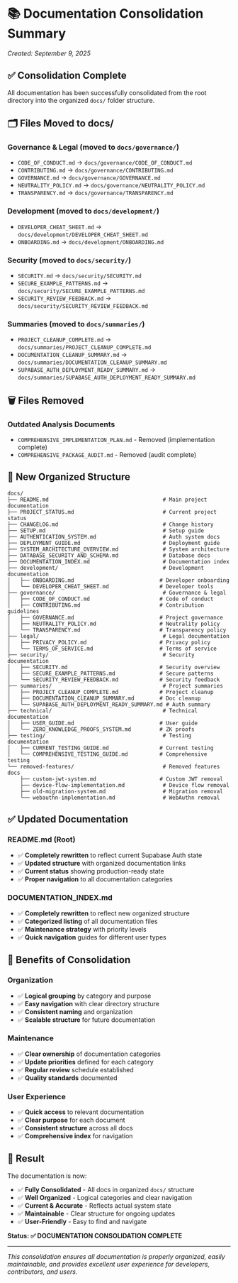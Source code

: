 # 📚 Documentation Consolidation Summary
*Created: September 9, 2025*

## ✅ **Consolidation Complete**

All documentation has been successfully consolidated from the root directory into the organized `docs/` folder structure.

## 🗂️ **Files Moved to docs/**

### **Governance & Legal (moved to `docs/governance/`)**
- `CODE_OF_CONDUCT.md` → `docs/governance/CODE_OF_CONDUCT.md`
- `CONTRIBUTING.md` → `docs/governance/CONTRIBUTING.md`
- `GOVERNANCE.md` → `docs/governance/GOVERNANCE.md`
- `NEUTRALITY_POLICY.md` → `docs/governance/NEUTRALITY_POLICY.md`
- `TRANSPARENCY.md` → `docs/governance/TRANSPARENCY.md`

### **Development (moved to `docs/development/`)**
- `DEVELOPER_CHEAT_SHEET.md` → `docs/development/DEVELOPER_CHEAT_SHEET.md`
- `ONBOARDING.md` → `docs/development/ONBOARDING.md`

### **Security (moved to `docs/security/`)**
- `SECURITY.md` → `docs/security/SECURITY.md`
- `SECURE_EXAMPLE_PATTERNS.md` → `docs/security/SECURE_EXAMPLE_PATTERNS.md`
- `SECURITY_REVIEW_FEEDBACK.md` → `docs/security/SECURITY_REVIEW_FEEDBACK.md`

### **Summaries (moved to `docs/summaries/`)**
- `PROJECT_CLEANUP_COMPLETE.md` → `docs/summaries/PROJECT_CLEANUP_COMPLETE.md`
- `DOCUMENTATION_CLEANUP_SUMMARY.md` → `docs/summaries/DOCUMENTATION_CLEANUP_SUMMARY.md`
- `SUPABASE_AUTH_DEPLOYMENT_READY_SUMMARY.md` → `docs/summaries/SUPABASE_AUTH_DEPLOYMENT_READY_SUMMARY.md`

## 🗑️ **Files Removed**

### **Outdated Analysis Documents**
- `COMPREHENSIVE_IMPLEMENTATION_PLAN.md` - Removed (implementation complete)
- `COMPREHENSIVE_PACKAGE_AUDIT.md` - Removed (audit complete)

## 📁 **New Organized Structure**

```
docs/
├── README.md                                    # Main project documentation
├── PROJECT_STATUS.md                            # Current project status
├── CHANGELOG.md                                 # Change history
├── SETUP.md                                     # Setup guide
├── AUTHENTICATION_SYSTEM.md                     # Auth system docs
├── DEPLOYMENT_GUIDE.md                          # Deployment guide
├── SYSTEM_ARCHITECTURE_OVERVIEW.md              # System architecture
├── DATABASE_SECURITY_AND_SCHEMA.md              # Database docs
├── DOCUMENTATION_INDEX.md                       # Documentation index
├── development/                                 # Development documentation
│   ├── ONBOARDING.md                           # Developer onboarding
│   └── DEVELOPER_CHEAT_SHEET.md                # Developer tools
├── governance/                                  # Governance & legal
│   ├── CODE_OF_CONDUCT.md                      # Code of conduct
│   ├── CONTRIBUTING.md                         # Contribution guidelines
│   ├── GOVERNANCE.md                           # Project governance
│   ├── NEUTRALITY_POLICY.md                    # Neutrality policy
│   └── TRANSPARENCY.md                         # Transparency policy
├── legal/                                       # Legal documentation
│   ├── PRIVACY_POLICY.md                       # Privacy policy
│   └── TERMS_OF_SERVICE.md                     # Terms of service
├── security/                                    # Security documentation
│   ├── SECURITY.md                             # Security overview
│   ├── SECURE_EXAMPLE_PATTERNS.md              # Secure patterns
│   └── SECURITY_REVIEW_FEEDBACK.md             # Security feedback
├── summaries/                                   # Project summaries
│   ├── PROJECT_CLEANUP_COMPLETE.md             # Project cleanup
│   ├── DOCUMENTATION_CLEANUP_SUMMARY.md        # Doc cleanup
│   └── SUPABASE_AUTH_DEPLOYMENT_READY_SUMMARY.md # Auth summary
├── technical/                                   # Technical documentation
│   ├── USER_GUIDE.md                           # User guide
│   └── ZERO_KNOWLEDGE_PROOFS_SYSTEM.md         # ZK proofs
├── testing/                                     # Testing documentation
│   ├── CURRENT_TESTING_GUIDE.md                # Current testing
│   └── COMPREHENSIVE_TESTING_GUIDE.md          # Comprehensive testing
└── removed-features/                            # Removed features docs
    ├── custom-jwt-system.md                    # Custom JWT removal
    ├── device-flow-implementation.md            # Device flow removal
    ├── old-migration-system.md                  # Migration removal
    └── webauthn-implementation.md               # WebAuthn removal
```

## ✅ **Updated Documentation**

### **README.md (Root)**
- ✅ **Completely rewritten** to reflect current Supabase Auth state
- ✅ **Updated structure** with organized documentation links
- ✅ **Current status** showing production-ready state
- ✅ **Proper navigation** to all documentation categories

### **DOCUMENTATION_INDEX.md**
- ✅ **Completely rewritten** to reflect new organized structure
- ✅ **Categorized listing** of all documentation files
- ✅ **Maintenance strategy** with priority levels
- ✅ **Quick navigation** guides for different user types

## 🎯 **Benefits of Consolidation**

### **Organization**
- ✅ **Logical grouping** by category and purpose
- ✅ **Easy navigation** with clear directory structure
- ✅ **Consistent naming** and organization
- ✅ **Scalable structure** for future documentation

### **Maintenance**
- ✅ **Clear ownership** of documentation categories
- ✅ **Update priorities** defined for each category
- ✅ **Regular review** schedule established
- ✅ **Quality standards** documented

### **User Experience**
- ✅ **Quick access** to relevant documentation
- ✅ **Clear purpose** for each document
- ✅ **Consistent structure** across all docs
- ✅ **Comprehensive index** for navigation

## 🚀 **Result**

The documentation is now:
- ✅ **Fully Consolidated** - All docs in organized `docs/` structure
- ✅ **Well Organized** - Logical categories and clear navigation
- ✅ **Current & Accurate** - Reflects actual system state
- ✅ **Maintainable** - Clear structure for ongoing updates
- ✅ **User-Friendly** - Easy to find and navigate

**Status: ✅ DOCUMENTATION CONSOLIDATION COMPLETE**

---

*This consolidation ensures all documentation is properly organized, easily maintainable, and provides excellent user experience for developers, contributors, and users.*


